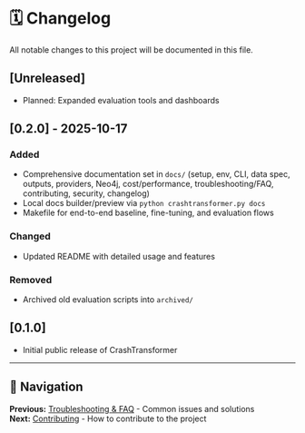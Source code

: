 # 🗓️ Changelog

All notable changes to this project will be documented in this file.

## [Unreleased]

- Planned: Expanded evaluation tools and dashboards

## [0.2.0] - 2025-10-17

### Added

- Comprehensive documentation set in `docs/` (setup, env, CLI, data spec, outputs, providers, Neo4j, cost/performance, troubleshooting/FAQ, contributing, security, changelog)
- Local docs builder/preview via `python crashtransformer.py docs`
- Makefile for end-to-end baseline, fine-tuning, and evaluation flows

### Changed

- Updated README with detailed usage and features

### Removed

- Archived old evaluation scripts into `archived/`

## [0.1.0]

- Initial public release of CrashTransformer

---

## 📖 Navigation

**Previous:** [Troubleshooting & FAQ](TROUBLESHOOTING_FAQ.md) - Common issues and solutions  
**Next:** [Contributing](../CONTRIBUTING.md) - How to contribute to the project
